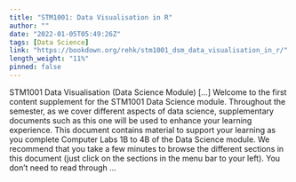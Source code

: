 ```yaml
---
title: "STM1001: Data Visualisation in R"
author: ""
date: "2022-01-05T05:49:26Z"
tags: [Data Science]
link: "https://bookdown.org/rehk/stm1001_dsm_data_visualisation_in_r/"
length_weight: "11%"
pinned: false
---
```


STM1001 Data Visualisation (Data Science Module) [...] Welcome to the first content supplement for the STM1001 Data Science module. Throughout the semester, as we cover different aspects of data science, supplementary documents such as this one will be used to enhance your learning experience. This document contains material to support your learning as you complete Computer Labs 1B to 4B of the Data Science module. We recommend that you take a few minutes to browse the different sections in this document (just click on the sections in the menu bar to your left). You don’t need to read through  ...
